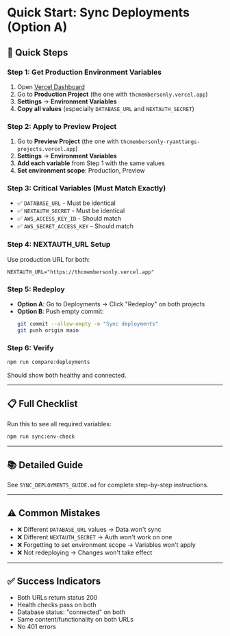 # Quick Start: Sync Deployments (Option A)

## 🚀 Quick Steps

### Step 1: Get Production Environment Variables
1. Open [Vercel Dashboard](https://vercel.com/dashboard)
2. Go to **Production Project** (the one with `thcmembersonly.vercel.app`)
3. **Settings** → **Environment Variables**
4. **Copy all values** (especially `DATABASE_URL` and `NEXTAUTH_SECRET`)

### Step 2: Apply to Preview Project
1. Go to **Preview Project** (the one with `thcmembersonly-ryanttangs-projects.vercel.app`)
2. **Settings** → **Environment Variables**
3. **Add each variable** from Step 1 with the same values
4. **Set environment scope**: Production, Preview

### Step 3: Critical Variables (Must Match Exactly)
- ✅ `DATABASE_URL` - Must be identical
- ✅ `NEXTAUTH_SECRET` - Must be identical  
- ✅ `AWS_ACCESS_KEY_ID` - Should match
- ✅ `AWS_SECRET_ACCESS_KEY` - Should match

### Step 4: NEXTAUTH_URL Setup
Use production URL for both:
```
NEXTAUTH_URL="https://thcmembersonly.vercel.app"
```

### Step 5: Redeploy
- **Option A**: Go to Deployments → Click "Redeploy" on both projects
- **Option B**: Push empty commit:
  ```bash
  git commit --allow-empty -m "Sync deployments"
  git push origin main
  ```

### Step 6: Verify
```bash
npm run compare:deployments
```

Should show both healthy and connected.

---

## 📋 Full Checklist

Run this to see all required variables:
```bash
npm run sync:env-check
```

---

## 📚 Detailed Guide

See `SYNC_DEPLOYMENTS_GUIDE.md` for complete step-by-step instructions.

---

## ⚠️ Common Mistakes

- ❌ Different `DATABASE_URL` values → Data won't sync
- ❌ Different `NEXTAUTH_SECRET` → Auth won't work on one
- ❌ Forgetting to set environment scope → Variables won't apply
- ❌ Not redeploying → Changes won't take effect

---

## ✅ Success Indicators

- Both URLs return status 200
- Health checks pass on both
- Database status: "connected" on both
- Same content/functionality on both URLs
- No 401 errors

